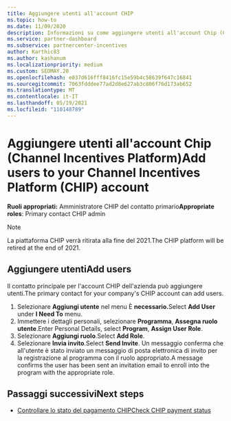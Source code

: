 ```yaml
---
title: Aggiungere utenti all'account CHIP
ms.topic: how-to
ms.date: 11/09/2020
description: Informazioni su come aggiungere utenti all'account Chip (Channel Incentives Platform). Si noti che la piattaforma CHIP verrà ritirata alla fine del 2021.
ms.service: partner-dashboard
ms.subservice: partnercenter-incentives
author: Karthic83
ms.author: kashanum
ms.localizationpriority: medium
ms.custom: SEOMAY.20
ms.openlocfilehash: e037d616fff8416fc15e59b4c58639f647c16841
ms.sourcegitcommit: 7063fdddee77ad2d8e627ab3c806f76d173ab652
ms.translationtype: MT
ms.contentlocale: it-IT
ms.lasthandoff: 05/19/2021
ms.locfileid: "110148789"
---
```

# <a name="add-users-to-your-channel-incentives-platform-chip-account"></a><span data-ttu-id="5298d-104">Aggiungere utenti all'account Chip (Channel Incentives Platform)</span><span class="sxs-lookup"><span data-stu-id="5298d-104">Add users to your Channel Incentives Platform (CHIP) account</span></span>

<span data-ttu-id="5298d-105">**Ruoli appropriati:** Amministratore CHIP del contatto primario</span><span class="sxs-lookup"><span data-stu-id="5298d-105">**Appropriate roles**: Primary contact CHIP admin</span></span>
 
>[!NOTE]
><span data-ttu-id="5298d-106">La piattaforma CHIP verrà ritirata alla fine del 2021.</span><span class="sxs-lookup"><span data-stu-id="5298d-106">The CHIP platform will be retired at the end of 2021.</span></span>

## <a name="add-users"></a><span data-ttu-id="5298d-107">Aggiungere utenti</span><span class="sxs-lookup"><span data-stu-id="5298d-107">Add users</span></span>

<span data-ttu-id="5298d-108">Il contatto principale per l'account CHIP dell'azienda può aggiungere utenti.</span><span class="sxs-lookup"><span data-stu-id="5298d-108">The primary contact for your company's CHIP account can add users.</span></span>

1. <span data-ttu-id="5298d-109">Selezionare **Aggiungi utente** nel menu È **necessario.**</span><span class="sxs-lookup"><span data-stu-id="5298d-109">Select **Add User** under **I Need To** menu.</span></span>
2. <span data-ttu-id="5298d-110">Immettere i dettagli personali, selezionare **Programma**, **Assegna ruolo utente**.</span><span class="sxs-lookup"><span data-stu-id="5298d-110">Enter Personal Details, select **Program**, **Assign User Role**.</span></span>
3. <span data-ttu-id="5298d-111">Selezionare **Aggiungi ruolo**.</span><span class="sxs-lookup"><span data-stu-id="5298d-111">Select **Add Role**.</span></span>
4. <span data-ttu-id="5298d-112">Selezionare **Invia invito**.</span><span class="sxs-lookup"><span data-stu-id="5298d-112">Select **Send Invite**.</span></span>
<span data-ttu-id="5298d-113">Un messaggio conferma che all'utente è stato inviato un messaggio di posta elettronica di invito per la registrazione al programma con il ruolo appropriato.</span><span class="sxs-lookup"><span data-stu-id="5298d-113">A message confirms the user has been sent an invitation email to enroll into the program with the appropriate role.</span></span>

## <a name="next-steps"></a><span data-ttu-id="5298d-114">Passaggi successivi</span><span class="sxs-lookup"><span data-stu-id="5298d-114">Next steps</span></span>

- [<span data-ttu-id="5298d-115">Controllare lo stato del pagamento CHIP</span><span class="sxs-lookup"><span data-stu-id="5298d-115">Check CHIP payment status</span></span>](chip-payment-status.md)